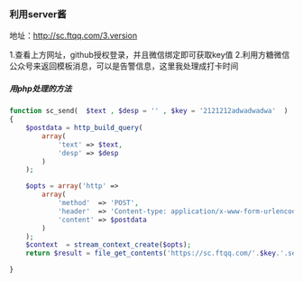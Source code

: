 ### 利用server酱
地址：http://sc.ftqq.com/3.version  

1.查看上方网址，github授权登录，并且微信绑定即可获取key值
2.利用方糖微信公众号来返回模板消息，可以是告警信息，这里我处理成打卡时间

##### 用php处理的方法
```php
function sc_send(  $text , $desp = '' , $key = '2121212adwadwadwa'  )
{
	$postdata = http_build_query(
        array(
            'text' => $text,
            'desp' => $desp
        )
    );

    $opts = array('http' =>
        array(
            'method'  => 'POST',
            'header'  => 'Content-type: application/x-www-form-urlencoded',
            'content' => $postdata
        )
    );
    $context  = stream_context_create($opts);
    return $result = file_get_contents('https://sc.ftqq.com/'.$key.'.send', false, $context);

}
```